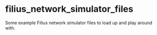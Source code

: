 # filius_network_simulator_files
Some example Filius network simulator files to load up and play around with.

